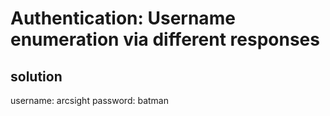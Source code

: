 # Authentication: Username enumeration via different responses

## solution
username: arcsight
password: batman
